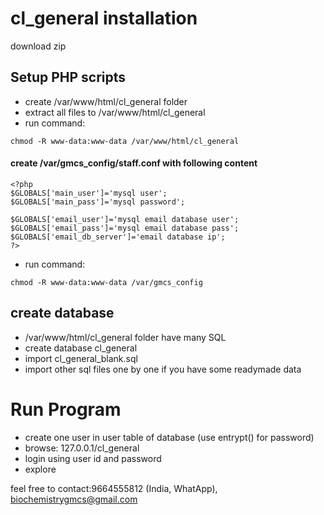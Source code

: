 # cl_general installation

download zip

## Setup PHP scripts
- create /var/www/html/cl_general folder
- extract all files to  /var/www/html/cl_general
- run command:
```
chmod -R www-data:www-data /var/www/html/cl_general
```

#### create /var/gmcs_config/staff.conf with following content
```
<?php
$GLOBALS['main_user']='mysql user';
$GLOBALS['main_pass']='mysql password';

$GLOBALS['email_user']='mysql email database user';
$GLOBALS['email_pass']='mysql email database pass';
$GLOBALS['email_db_server']='email database ip';
?>
```
- run command:
```
chmod -R www-data:www-data /var/gmcs_config
```

## create database

- /var/www/html/cl_general folder have many SQL
- create database cl_general
- import cl_general_blank.sql
- import other sql files one by one if you have some readymade data

# Run Program
- create one user in user table of database (use entrypt() for password)
- browse: 127.0.0.1/cl_general
- login using user id and password
- explore

feel free to contact:9664555812 (India, WhatApp), biochemistrygmcs@gmail.com

